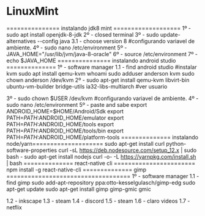# LinuxMint
=============== instalando jdk8 mint ===================
1º - sudo apt install openjdk-8-jdk
2º - closed terminal
3º - sudo update-alternatives --config java
  3.1 - choose version 8
  #configurando variavel de ambiente.
4º - sudo nano /etc/environment
5º - JAVA_HOME="/usr/lib/jvm/java-8-oracle"
6º - source /etc/environment
7º - echo $JAVA_HOME
=============== instalando android studio ==============
1º - software manager 
  1.1 - find android studio
  #instalar kvm
  sudo apt install qemu-kvm
  whoami
  sudo adduser anderson kvm
  sudo chown anderson /dev/kvm
2º - sudo apt-get install qemu-kvm libvirt-bin ubuntu-vm-builder bridge-utils ia32-libs-multiarch
  #ver usuario

3º - sudo chown $USER /dev/kvm
  #configurando variavel de ambiente.
4º - sudo nano /etc/environment
5º - paste and sabe
export ANDROID_HOME=$HOME/Android/Sdk
export PATH=$PATH:$ANDROID_HOME/emulator
export PATH=$PATH:$ANDROID_HOME/tools
export PATH=$PATH:$ANDROID_HOME/tools/bin
export PATH=$PATH:$ANDROID_HOME/platform-tools
============== instalando node/yarn====================
sudo apt-get install curl python-software-properties
curl -sL https://deb.nodesource.com/setup_12.x | sudo bash -
sudo apt-get install nodejs
curl -o- -L https://yarnpkg.com/install.sh | bash
============== react-native cli =======================
npm install -g react-native-cli 
============== gimp ===================================
1º - software manager 
  1.1 - find gimp
  sudo add-apt-repository ppa:otto-kesselgulasch/gimp-edg
  sudo apt-get update
  sudo apt-get install gimp gimp-gmic gmic
  
  1.2 - inkscape
  1.3 - steam
  1.4 - discord
  1.5 - steam
  1.6 - claro videos
  1.7 - netflix
  
